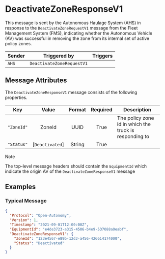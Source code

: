 # DeactivateZoneResponseV1

This message is sent by the Autonomous Haulage System (AHS) in response to the `DeactivateZoneRequestV1` message from the Fleet Management System (FMS), indicating whether the Autonomous Vehicle (AV) was successful in removing the zone from its internal set of active policy zones.

| Sender | Triggered by | Triggers |
| --- | --- | --- |
| `AHS` | `DeactivateZoneRequestV1` | |

## Message Attributes

The `DeactivateZoneResponseV1` message consists of the following properties.

| Key | Value | Format | Required | Description |
| --- | :---: | :---: | :---: | --- |
| `"ZoneId"` | ZoneId | UUID | True | The policy zone id in which the truck is responding to |
| `"Status"` | [`Deactivated`] | String | True | |

>[!NOTE]
> The top-level message headers should contain the `EquipmentId` which indicate the origin AV of the `DeactivateZoneResponseV1` message

## Examples
### Typical Message
```JSON
{
  "Protocol": "Open-Autonomy",
  "Version": 1,
  "Timestamp": "2021-09-01T12:00:00Z",
  "EquipmentId": "e4de3723-a315-4506-b4e9-537088a0eabf",
  "DeactivateZoneResponseV1": {
    "ZoneId": "123e4567-e89b-12d3-a456-426614174000",
    "Status": "Deactivated"
  }
}
```